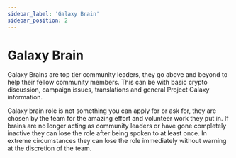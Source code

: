 ```yaml
---
sidebar_label: 'Galaxy Brain'
sidebar_position: 2
---
```


# Galaxy Brain

Galaxy Brains are top tier community leaders, they go above and beyond to help their fellow community members. This can be with basic crypto discussion, campaign issues, translations and general Project Galaxy information.

Galaxy brain role is not something you can apply for or ask for, they are chosen by the team for the amazing effort and volunteer work they put in. If brains are no longer acting as community leaders or have gone completely inactive they can lose the role after being spoken to at least once. In extreme circumstances they can lose the role immediately without warning at the discretion of the team.
